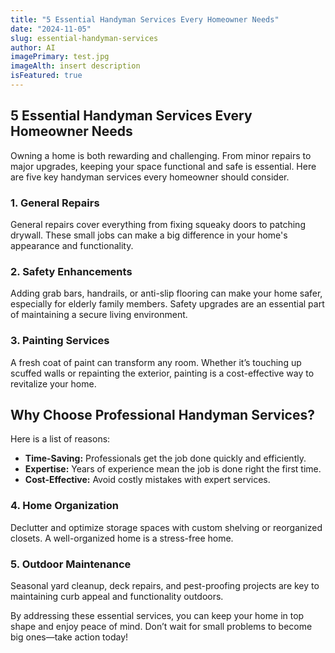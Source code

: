 ```yaml
---
title: "5 Essential Handyman Services Every Homeowner Needs"
date: "2024-11-05"
slug: essential-handyman-services
author: AI
imagePrimary: test.jpg
imageAlth: insert description
isFeatured: true
---
```


## 5 Essential Handyman Services Every Homeowner Needs

Owning a home is both rewarding and challenging. From minor repairs to major upgrades, keeping your space functional and safe is essential. Here are five key handyman services every homeowner should consider.

### 1. General Repairs

General repairs cover everything from fixing squeaky doors to patching drywall. These small jobs can make a big difference in your home's appearance and functionality.

### 2. Safety Enhancements

Adding grab bars, handrails, or anti-slip flooring can make your home safer, especially for elderly family members. Safety upgrades are an essential part of maintaining a secure living environment.

### 3. Painting Services

A fresh coat of paint can transform any room. Whether it’s touching up scuffed walls or repainting the exterior, painting is a cost-effective way to revitalize your home.

## Why Choose Professional Handyman Services?

Here is a list of reasons:
- **Time-Saving:** Professionals get the job done quickly and efficiently.
- **Expertise:** Years of experience mean the job is done right the first time.
- **Cost-Effective:** Avoid costly mistakes with expert services.

### 4. Home Organization

Declutter and optimize storage spaces with custom shelving or reorganized closets. A well-organized home is a stress-free home.

### 5. Outdoor Maintenance

Seasonal yard cleanup, deck repairs, and pest-proofing projects are key to maintaining curb appeal and functionality outdoors.

By addressing these essential services, you can keep your home in top shape and enjoy peace of mind. Don’t wait for small problems to become big ones—take action today!

